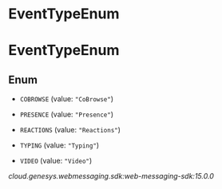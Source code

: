 # EventTypeEnum


# EventTypeEnum

## Enum


* `COBROWSE` (value: `"CoBrowse"`)

* `PRESENCE` (value: `"Presence"`)

* `REACTIONS` (value: `"Reactions"`)

* `TYPING` (value: `"Typing"`)

* `VIDEO` (value: `"Video"`)




_cloud.genesys.webmessaging.sdk:web-messaging-sdk:15.0.0_
